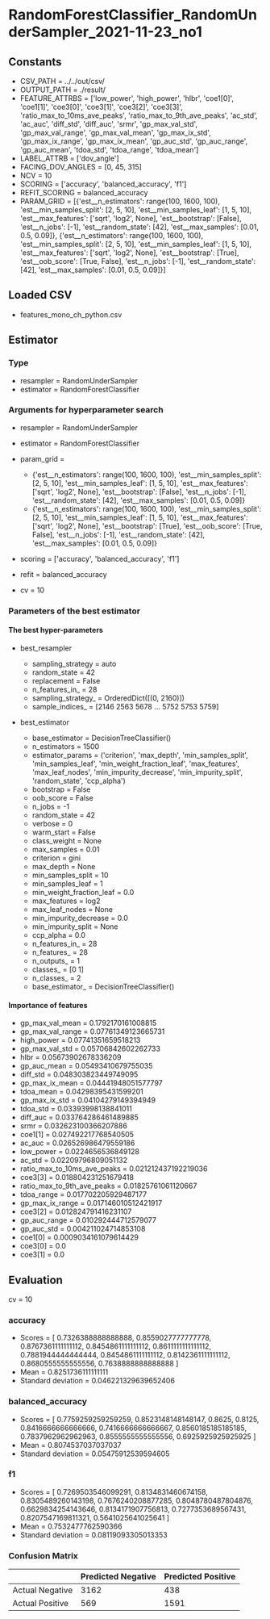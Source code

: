 # RandomForestClassifier_RandomUnderSampler_2021-11-23_no1
## Constants
- CSV_PATH = ../../out/csv/
- OUTPUT_PATH = ./result/
- FEATURE_ATTRBS = ['low_power', 'high_power', 'hlbr', 'coe1[0]', 'coe1[1]', 'coe3[0]', 'coe3[1]', 'coe3[2]', 'coe3[3]', 'ratio_max_to_10ms_ave_peaks', 'ratio_max_to_9th_ave_peaks', 'ac_std', 'ac_auc', 'diff_std', 'diff_auc', 'srmr', 'gp_max_val_std', 'gp_max_val_range', 'gp_max_val_mean', 'gp_max_ix_std', 'gp_max_ix_range', 'gp_max_ix_mean', 'gp_auc_std', 'gp_auc_range', 'gp_auc_mean', 'tdoa_std', 'tdoa_range', 'tdoa_mean']
- LABEL_ATTRB = ['dov_angle']
- FACING_DOV_ANGLES = [0, 45, 315]
- NCV = 10
- SCORING = ['accuracy', 'balanced_accuracy', 'f1']
- REFIT_SCORING = balanced_accuracy
- PARAM_GRID = [{'est__n_estimators': range(100, 1600, 100), 'est__min_samples_split': [2, 5, 10], 'est__min_samples_leaf': [1, 5, 10], 'est__max_features': ['sqrt', 'log2', None], 'est__bootstrap': [False], 'est__n_jobs': [-1], 'est__random_state': [42], 'est__max_samples': [0.01, 0.5, 0.09]}, {'est__n_estimators': range(100, 1600, 100), 'est__min_samples_split': [2, 5, 10], 'est__min_samples_leaf': [1, 5, 10], 'est__max_features': ['sqrt', 'log2', None], 'est__bootstrap': [True], 'est__oob_score': [True, False], 'est__n_jobs': [-1], 'est__random_state': [42], 'est__max_samples': [0.01, 0.5, 0.09]}]

## Loaded CSV
- features_mono_ch_python.csv

## Estimator
### Type
- resampler = RandomUnderSampler
- estimator = RandomForestClassifier

### Arguments for hyperparameter search
- resampler = RandomUnderSampler
- estimator = RandomForestClassifier
- param_grid = 
	- {'est__n_estimators': range(100, 1600, 100), 'est__min_samples_split': [2, 5, 10], 'est__min_samples_leaf': [1, 5, 10], 'est__max_features': ['sqrt', 'log2', None], 'est__bootstrap': [False], 'est__n_jobs': [-1], 'est__random_state': [42], 'est__max_samples': [0.01, 0.5, 0.09]}
	- {'est__n_estimators': range(100, 1600, 100), 'est__min_samples_split': [2, 5, 10], 'est__min_samples_leaf': [1, 5, 10], 'est__max_features': ['sqrt', 'log2', None], 'est__bootstrap': [True], 'est__oob_score': [True, False], 'est__n_jobs': [-1], 'est__random_state': [42], 'est__max_samples': [0.01, 0.5, 0.09]}

- scoring = ['accuracy', 'balanced_accuracy', 'f1']
- refit = balanced_accuracy
- cv = 10

### Parameters of the best estimator
#### The best hyper-parameters
- best_resampler
	- sampling_strategy = auto
	- random_state = 42
	- replacement = False
	- n_features_in_ = 28
	- sampling_strategy_ = OrderedDict([(0, 2160)])
	- sample_indices_ = [2146 2563 5678 ... 5752 5753 5759]

- best_estimator
	- base_estimator = DecisionTreeClassifier()
	- n_estimators = 1500
	- estimator_params = ('criterion', 'max_depth', 'min_samples_split', 'min_samples_leaf', 'min_weight_fraction_leaf', 'max_features', 'max_leaf_nodes', 'min_impurity_decrease', 'min_impurity_split', 'random_state', 'ccp_alpha')
	- bootstrap = False
	- oob_score = False
	- n_jobs = -1
	- random_state = 42
	- verbose = 0
	- warm_start = False
	- class_weight = None
	- max_samples = 0.01
	- criterion = gini
	- max_depth = None
	- min_samples_split = 10
	- min_samples_leaf = 1
	- min_weight_fraction_leaf = 0.0
	- max_features = log2
	- max_leaf_nodes = None
	- min_impurity_decrease = 0.0
	- min_impurity_split = None
	- ccp_alpha = 0.0
	- n_features_in_ = 28
	- n_features_ = 28
	- n_outputs_ = 1
	- classes_ = [0 1]
	- n_classes_ = 2
	- base_estimator_ = DecisionTreeClassifier()

#### Importance of features
- gp_max_val_mean = 0.1792170161008815
- gp_max_val_range = 0.07761349123665731
- high_power = 0.07741351659518213
- gp_max_val_std = 0.05706842602262733
- hlbr = 0.05673902678336209
- gp_auc_mean = 0.05493410679755035
- diff_std = 0.048303823449749095
- gp_max_ix_mean = 0.04441948051577797
- tdoa_mean = 0.04298395431599201
- gp_max_ix_std = 0.04104279149394949
- tdoa_std = 0.03393998138841011
- diff_auc = 0.033764286461489885
- srmr = 0.032623100366207886
- coe1[1] = 0.027492217768540505
- ac_auc = 0.026526986479559186
- low_power = 0.0224656536849128
- ac_std = 0.02209796809051132
- ratio_max_to_10ms_ave_peaks = 0.021212437192219036
- coe3[3] = 0.018804231251679418
- ratio_max_to_9th_ave_peaks = 0.01825761061120667
- tdoa_range = 0.017702205929487177
- gp_max_ix_range = 0.017146010512421917
- coe3[2] = 0.012824791416231107
- gp_auc_range = 0.010292444712579077
- gp_auc_std = 0.004211024714853108
- coe1[0] = 0.0009034161079614429
- coe3[0] = 0.0
- coe3[1] = 0.0

## Evaluation
cv = 10
### accuracy
- Scores = [ 0.7326388888888888, 0.8559027777777778, 0.8767361111111112, 0.8454861111111112, 0.8611111111111112, 0.7881944444444444, 0.8454861111111112, 0.8142361111111112, 0.8680555555555556, 0.7638888888888888 ]
- Mean = 0.8251736111111111
- Standard deviation = 0.046221329639652406

### balanced_accuracy
- Scores = [ 0.7759259259259259, 0.8523148148148147, 0.8625, 0.8125, 0.8416666666666666, 0.7416666666666667, 0.8560185185185185, 0.7837962962962963, 0.8555555555555556, 0.6925925925925925 ]
- Mean = 0.8074537037037037
- Standard deviation = 0.05475912539594605

### f1
- Scores = [ 0.7269503546099291, 0.8134831460674158, 0.8305489260143198, 0.7676240208877285, 0.8048780487804876, 0.6629834254143646, 0.8134171907756813, 0.7277353689567431, 0.8207547169811321, 0.5641025641025641 ]
- Mean = 0.7532477762590366
- Standard deviation = 0.08119093305013353

### Confusion Matrix
|  | Predicted Negative | Predicted Positive |
| --- | --- | --- |
| Actual Negative | 3162 | 438 |
| Actual Positive | 569 | 1591 |

      